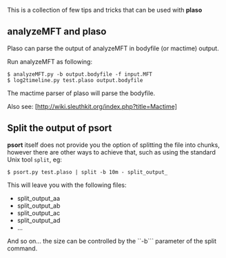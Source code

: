 This is a collection of few tips and tricks that can be used with **plaso**

## analyzeMFT and plaso

Plaso can parse the output of analyzeMFT in bodyfile (or mactime) output.

Run analyzeMFT as following:

```
$ analyzeMFT.py -b output.bodyfile -f input.MFT
$ log2timeline.py test.plaso output.bodyfile
```

The mactime parser of plaso will parse the bodyfile.

Also see: [http://wiki.sleuthkit.org/index.php?title=Mactime]

## Split the output of psort

**psort** itself does not provide you the option of splitting the file into chunks, however there are other ways to achieve that, such as using the standard Unix tool ``split``, eg:

```
$ psort.py test.plaso | split -b 10m - split_output_
```

This will leave you with the following files:

+ split_output_aa
+ split_output_ab
+ split_output_ac
+ split_output_ad
+ ...

And so on... the size can be controlled by the ``-b``` parameter of the split command.

